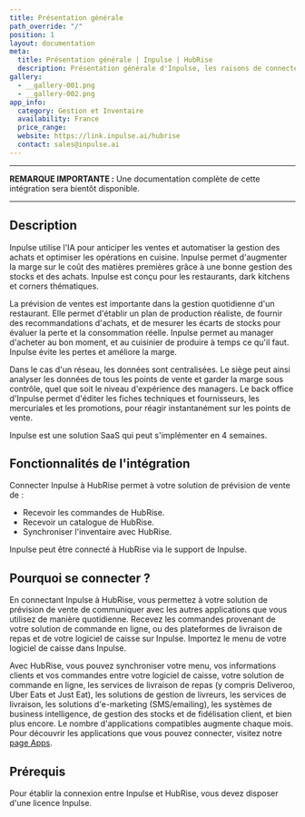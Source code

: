 ```yaml
---
title: Présentation générale
path_override: "/"
position: 1
layout: documentation
meta:
  title: Présentation générale | Inpulse | HubRise
  description: Présentation générale d'Inpulse, les raisons de connecter votre solution de gestion à HubRise et les fonctionnalités de l'intégration avec HubRise.
gallery:
  - __gallery-001.png
  - __gallery-002.png
app_info:
  category: Gestion et Inventaire
  availability: France
  price_range:
  website: https://link.inpulse.ai/hubrise
  contact: sales@inpulse.ai
---
```


---

**REMARQUE IMPORTANTE :** Une documentation complète de cette intégration sera bientôt disponible.

---

## Description

Inpulse utilise l'IA pour anticiper les ventes et automatiser la gestion des achats et optimiser les opérations en cuisine. Inpulse permet d'augmenter la marge sur le coût des matières premières grâce à une bonne gestion des stocks et des achats. Inpulse est conçu pour les restaurants, dark kitchens et corners thématiques.

La prévision de ventes est importante dans la gestion quotidienne d'un restaurant. Elle permet d'établir un plan de production réaliste, de fournir des recommandations d'achats, et de mesurer les écarts de stocks pour évaluer la perte et la consommation réelle. Inpulse permet au manager d'acheter au bon moment, et au cuisinier de produire à temps ce qu'il faut. Inpulse évite les pertes et améliore la marge.

Dans le cas d'un réseau, les données sont centralisées. Le siège peut ainsi analyser les données de tous les points de vente et garder la marge sous contrôle, quel que soit le niveau d'expérience des managers. Le back office d'Inpulse permet d'éditer les fiches techniques et fournisseurs, les mercuriales et les promotions, pour réagir instantanément sur les points de vente.

Inpulse est une solution SaaS qui peut s'implémenter en 4 semaines.

## Fonctionnalités de l'intégration

Connecter Inpulse à HubRise permet à votre solution de prévision de vente de :

- Recevoir les commandes de HubRise.
- Recevoir un catalogue de HubRise.
- Synchroniser l'inventaire avec HubRise.

Inpulse peut être connecté à HubRise via le support de Inpulse.

## Pourquoi se connecter ?

En connectant Inpulse à HubRise, vous permettez à votre solution de prévision de vente de communiquer avec les autres applications que vous utilisez de manière quotidienne. Recevez les commandes provenant de votre solution de commande en ligne, ou des plateformes de livraison de repas et de votre logiciel de caisse sur Inpulse. Importez le menu de votre logiciel de caisse dans Inpulse.

Avec HubRise, vous pouvez synchroniser votre menu, vos informations clients et vos commandes entre votre logiciel de caisse, votre solution de commande en ligne, les services de livraison de repas (y compris Deliveroo, Uber Eats et Just Eat), les solutions de gestion de livreurs, les services de livraison, les solutions d'e-marketing (SMS/emailing), les systèmes de business intelligence, de gestion des stocks et de fidélisation client, et bien plus encore. Le nombre d'applications compatibles augmente chaque mois. Pour découvrir les applications que vous pouvez connecter, visitez notre [page Apps](/apps).

## Prérequis

Pour établir la connexion entre Inpulse et HubRise, vous devez disposer d'une licence Inpulse.
